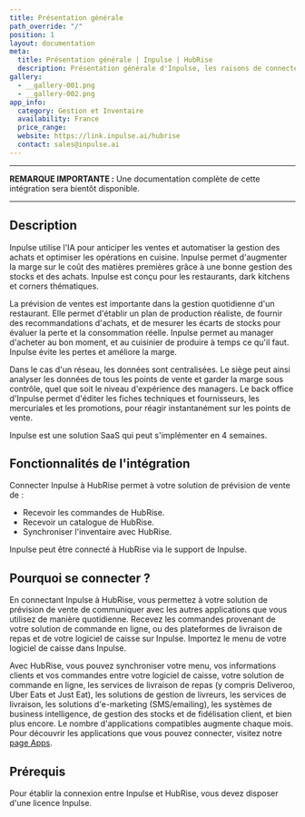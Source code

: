 ```yaml
---
title: Présentation générale
path_override: "/"
position: 1
layout: documentation
meta:
  title: Présentation générale | Inpulse | HubRise
  description: Présentation générale d'Inpulse, les raisons de connecter votre solution de gestion à HubRise et les fonctionnalités de l'intégration avec HubRise.
gallery:
  - __gallery-001.png
  - __gallery-002.png
app_info:
  category: Gestion et Inventaire
  availability: France
  price_range:
  website: https://link.inpulse.ai/hubrise
  contact: sales@inpulse.ai
---
```


---

**REMARQUE IMPORTANTE :** Une documentation complète de cette intégration sera bientôt disponible.

---

## Description

Inpulse utilise l'IA pour anticiper les ventes et automatiser la gestion des achats et optimiser les opérations en cuisine. Inpulse permet d'augmenter la marge sur le coût des matières premières grâce à une bonne gestion des stocks et des achats. Inpulse est conçu pour les restaurants, dark kitchens et corners thématiques.

La prévision de ventes est importante dans la gestion quotidienne d'un restaurant. Elle permet d'établir un plan de production réaliste, de fournir des recommandations d'achats, et de mesurer les écarts de stocks pour évaluer la perte et la consommation réelle. Inpulse permet au manager d'acheter au bon moment, et au cuisinier de produire à temps ce qu'il faut. Inpulse évite les pertes et améliore la marge.

Dans le cas d'un réseau, les données sont centralisées. Le siège peut ainsi analyser les données de tous les points de vente et garder la marge sous contrôle, quel que soit le niveau d'expérience des managers. Le back office d'Inpulse permet d'éditer les fiches techniques et fournisseurs, les mercuriales et les promotions, pour réagir instantanément sur les points de vente.

Inpulse est une solution SaaS qui peut s'implémenter en 4 semaines.

## Fonctionnalités de l'intégration

Connecter Inpulse à HubRise permet à votre solution de prévision de vente de :

- Recevoir les commandes de HubRise.
- Recevoir un catalogue de HubRise.
- Synchroniser l'inventaire avec HubRise.

Inpulse peut être connecté à HubRise via le support de Inpulse.

## Pourquoi se connecter ?

En connectant Inpulse à HubRise, vous permettez à votre solution de prévision de vente de communiquer avec les autres applications que vous utilisez de manière quotidienne. Recevez les commandes provenant de votre solution de commande en ligne, ou des plateformes de livraison de repas et de votre logiciel de caisse sur Inpulse. Importez le menu de votre logiciel de caisse dans Inpulse.

Avec HubRise, vous pouvez synchroniser votre menu, vos informations clients et vos commandes entre votre logiciel de caisse, votre solution de commande en ligne, les services de livraison de repas (y compris Deliveroo, Uber Eats et Just Eat), les solutions de gestion de livreurs, les services de livraison, les solutions d'e-marketing (SMS/emailing), les systèmes de business intelligence, de gestion des stocks et de fidélisation client, et bien plus encore. Le nombre d'applications compatibles augmente chaque mois. Pour découvrir les applications que vous pouvez connecter, visitez notre [page Apps](/apps).

## Prérequis

Pour établir la connexion entre Inpulse et HubRise, vous devez disposer d'une licence Inpulse.
